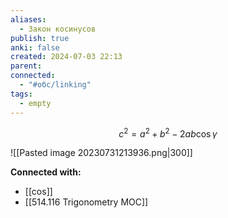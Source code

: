 ```yaml
---
aliases:
  - Закон косинусов
publish: true
anki: false
created: 2024-07-03 22:13
parent: 
connected:
  - "#обс/linking"
tags:
  - empty
---
```



$$
c^2 = a^2 + b^2 - 2ab \cos \gamma
$$


![[Pasted image 20230731213936.png|300]]




**Connected with:**
- [[cos]]
- [[514.116 Trigonometry MOC]]

